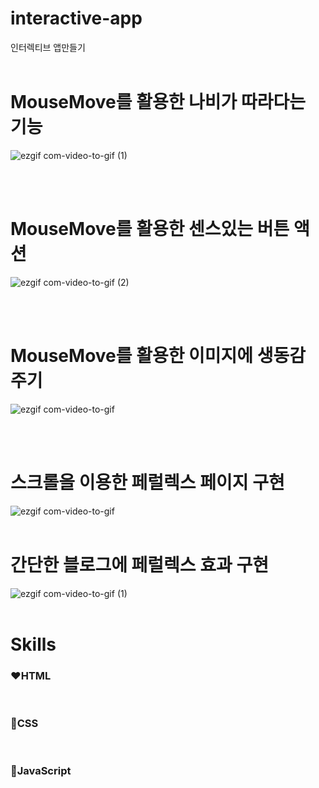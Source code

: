 # interactive-app
인터렉티브 앱만들기
<br> 
<br>
 
# MouseMove를 활용한 나비가 따라다는 기능
![ezgif com-video-to-gif (1)](https://github.com/oridori2705/interactive-app/assets/90139306/68b8f24a-67cf-45ab-97b3-109aa7162e4a)

<br>
<br>

# MouseMove를 활용한 센스있는 버튼 액션
![ezgif com-video-to-gif (2)](https://github.com/oridori2705/interactive-app/assets/90139306/5acea158-b72a-409f-b4c0-f608bc693252)

<br>
<br>


# MouseMove를 활용한 이미지에 생동감 주기


![ezgif com-video-to-gif](https://github.com/oridori2705/interactive-app/assets/90139306/9a2fdd4d-bfa1-4318-b384-3d1ed5547151)

<br>
<br>


# 스크롤을 이용한 페럴렉스 페이지 구현
![ezgif com-video-to-gif](https://github.com/oridori2705/interactive-app/assets/90139306/d3ca8df4-29d4-4fdf-ba4a-b916014f3d83)
<br>
<br>

# 간단한 블로그에 페럴렉스 효과 구현
![ezgif com-video-to-gif (1)](https://github.com/oridori2705/interactive-app/assets/90139306/09ee7634-2fa7-4f0c-86b2-24635996ef70)
<br>
<br>


# Skills
### ❤HTML
<br>

### 🧡CSS
<br>

### 💛JavaScript
<br>

